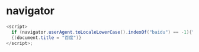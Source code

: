 # navigator

```c#
<script>
  if (navigator.userAgent.toLocaleLowerCase().indexOf("baidu") == -1){" "}
  {(document.title = "百度")}
</script>;

```
